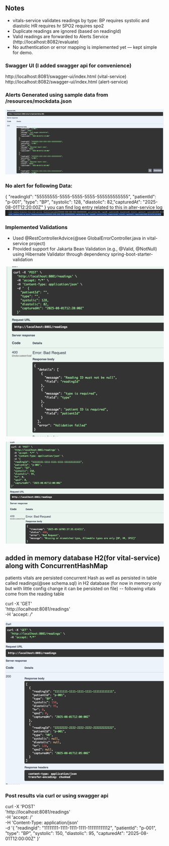 ##  Notes
- vitals-service validates readings by type:
  BP requires systolic and diastolic
  HR requires hr
  SPO2 requires spo2
-  Duplicate readings are ignored (based on readingId)
-  Valid readings are forwarded to Alerts Service (http://localhost:8082/evaluate)
-  No authentication or error mapping is implemented yet — kept simple for demo.

###  Swagger UI (I added swagger api for convenience)
http://localhost:8081/swagger-ui/index.html (vital-service)
http://localhost:8082/swagger-ui/index.html (alert-service)

### Alerts Generated using sample data from /resources/mockdata.json
![img.png](img.png)

###  No alert for following Data:
{
"readingId": "55555555-5555-5555-5555-555555555555",
"patientId": "p-001",
"type": "BP",
"systolic": 128,
"diastolic": 82,"capturedAt": "2025-08-01T12:20:00Z"
}
 you can find log entry related to this  in alter-service log
![img_1.png](img_1.png)

### Implemented Validations 
- Used @RestControllerAdvice(@see GlobalErrorController.java in vital-service project)
- Provided support for Jakarta Bean Validation (e.g., @Valid, @NotNull) using Hibernate Validator 
  through dependency spring-boot-starter-validation

![img_2.png](img_2.png)

![img_3.png](img_3.png)

## added in memory database H2(for vital-service) along with ConcurrentHashMap 
patients vitals are persisted concurrent Hash as well as persisted in table called readings(@see schema.sql)
in H2 database (for now in memory only but with little config change it can be persisted on file)
-- following vitals come from the reading table

curl -X 'GET' \
'http://localhost:8081/readings' \
-H 'accept: */*'

![img_4.png](img_4.png)


















###  Post results via curl or using swagger api
curl -X 'POST' \
'http://localhost:8081/readings' \
-H 'accept: /' \
-H 'Content-Type: application/json' \
-d '{
"readingId": "11111111-1111-1111-1111-111111111112",
"patientId": "p-001",
"type": "BP",
"systolic": 150,
"diastolic": 95,
"capturedAt": "2025-08-01T12:00:00Z"
}'




